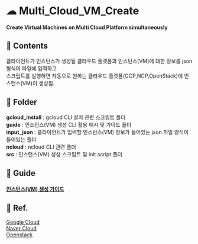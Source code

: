 # ☁ Multi_Cloud_VM_Create

**Create Virtual Machines on Multi Cloud Platform simultaneously**

## 📄 Contents
클라이언트가 인스턴스가 생성될 클라우드 플랫폼과 인스턴스(VM)에 대한 정보를 json 형식의 파일에 입력하고   
스크립트를 실행하면 자동으로 원하는 클라우드 플랫폼(GCP,NCP,OpenStack)에 인스턴스(VM)이 생성됨.




## 📁 Folder

**gcloud_install** : gcloud CLI 설치 관련 스크립트 폴더    
**guide** : 인스턴스(VM) 생성 CLI 활용 예시 및 가이드 폴더   
**input_json** : 클라이언트가 입력할 인스턴스(VM) 정보가 들어있는 json 파일 양식이 들어있는 폴더     
**ncloud** : ncloud CLI 관련 폴더     
**src** : 인스턴스(VM) 생성 스크립트 및 init script 폴더       


## 📘 Guide    
#### [인스턴스(VM) 생성 가이드](https://traveling-cousin-b46.notion.site/Multi-VM-4-18-4-29-855f5b890f7e4e64a9cc4fa42dd603d3)      

     
     
## 📒 Ref.    
[Google Cloud](https://cloud.google.com/sdk/gcloud?hl=ko)     
[Naver Cloud](https://cli.ncloud-docs.com/docs/ko/home)    
[Openstack](https://docs.openstack.org/python-openstackclient/latest/cli/index.html)    
